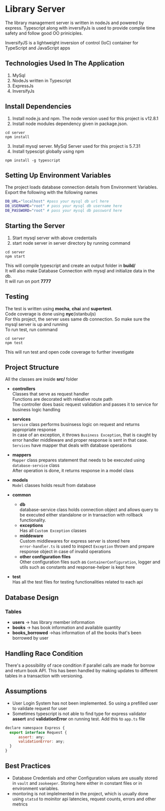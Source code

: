 # Library Server

The library management server is written in nodeJs and powered by express. Typescript along with inversifyJs is used to provide complie time safety and follow good OO priniciples.

InversifyJS is a lightweight inversion of control (IoC) container for TypeScript and JavaScript apps

## Technologies Used In The Application

1. MySql
2. NodeJs written in Typescript
3. ExpressJs
4. InversifyJs

## Install Dependencies

1. Install node.js and npm. The node version used for this project is v12.8.1
2. Install node modules dependency given in package.json.
```
cd server
npm install
```
3. Install mysql server. MySql Server used for this project is 5.7.31
4. Install typescipt globally using npm
```
npm install -g typescript
```


## Setting Up Environment Variables
The project loads database connection details from Environment Variables. Export the following with the following names

```bash
DB_URL="localhost" #pass your mysql db url here
DB_USERNAME="root" # pass your mysql db username here
DB_PASSWORD="root" # pass your mysql db password here
```


## Starting the Server
1. Start mysql server with above credentails
2. start node server in server directory by running command
```
cd server
npm start
```

This will compile typescript and create an output folder in **build/** \
It will also make Database Connection with mysql and initialize data in the db.\
It will run on port **7777**

## Testing
The test is written using **mocha**, **chai** and **supertest**.\
Code coverage is done using **nyc**(istanbuljs)\
For this project, the server uses same db connection. So make sure the mysql server is up and running\
To run test, run command
```
cd server
npm test
```
This will run test and open code coverage to further investigate 


## Project Structure
All the classes are inside **src/** folder
- **controllers**\
Classes that serve as request handler\
Functions are decorated with releative route path\
The controller does basic request validation and passes it to service for business logic handling

- **services**\
`Service` class performs businsess logic on request and returns appropriate response\
In case of an exception, it throws `Business Exception`, that is caught by error handler middleware and proper response is sent in that case.\
`Services` have mapper that deals with database operations

- **mappers**\
`Mapper` class prepares statement that needs to be executed using `database-service` class\
After operation is done, it returns response in a model class

- **models**\
`Model` classes holds result from database

- **common**
  - **db**\
  database-service class holds connection object and allows query to be executed either standalone or in transaction with rollback functionality.
  - **exceptions**\
  Has all `Custom Exception` classes
  - **middeware**\
  Custom middlewares for express server is stored here \
  `error-handler.ts` is used to inspect `Exception` thrown and prepare response object in case of invalid operations
  - **other configuration files**\
Other configuration files such as `ContainerConfiguration`, logger and utils such as constants and response-helper is kept here

- **test**\
Has all the test files for testing functionalities related to each api

## Database Design

### Tables
- **users** -> has library member information
- **books** -> has book information and available quantity
- **books_borrowed** ->has information of all the books that's been borrowed by user

## Handling Race Condition
There's a possibility of race condition if parallel calls are made for borrow and return book API. This has been handled by making updates to different tables in a transaction with versioning.

## Assumptions
- User Login System has not been implemented. So using a prefilled user to validate request for user
- Sometimes typescript is not able to find type for express validator **assert** and **validationError** on running test. Add this to `app.ts` file
```javascript
declare namespace Express {
  export interface Request {
      assert: any;
      validationError: any;
  }
}
```

## Best Practices
- Database Credentials and other Configuration values are usually stored in `vault` and `zookeeper`. Storing here either in constant files or in environment variables.
- montoring is not implelmented in the project, which is usually done using `statsd` to moinitor api latencies, request counts, errors and other metrics
